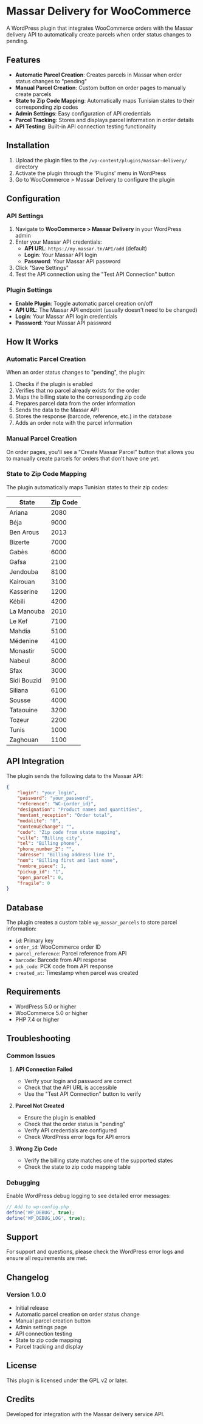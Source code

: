 # Massar Delivery for WooCommerce

A WordPress plugin that integrates WooCommerce orders with the Massar delivery API to automatically create parcels when order status changes to pending.

## Features

- **Automatic Parcel Creation**: Creates parcels in Massar when order status changes to "pending"
- **Manual Parcel Creation**: Custom button on order pages to manually create parcels
- **State to Zip Code Mapping**: Automatically maps Tunisian states to their corresponding zip codes
- **Admin Settings**: Easy configuration of API credentials
- **Parcel Tracking**: Stores and displays parcel information in order details
- **API Testing**: Built-in API connection testing functionality

## Installation

1. Upload the plugin files to the `/wp-content/plugins/massar-delivery/` directory
2. Activate the plugin through the 'Plugins' menu in WordPress
3. Go to WooCommerce > Massar Delivery to configure the plugin

## Configuration

### API Settings

1. Navigate to **WooCommerce > Massar Delivery** in your WordPress admin
2. Enter your Massar API credentials:
   - **API URL**: `https://my.massar.tn/API/add` (default)
   - **Login**: Your Massar API login
   - **Password**: Your Massar API password
3. Click "Save Settings"
4. Test the API connection using the "Test API Connection" button

### Plugin Settings

- **Enable Plugin**: Toggle automatic parcel creation on/off
- **API URL**: The Massar API endpoint (usually doesn't need to be changed)
- **Login**: Your Massar API login credentials
- **Password**: Your Massar API password

## How It Works

### Automatic Parcel Creation

When an order status changes to "pending", the plugin:

1. Checks if the plugin is enabled
2. Verifies that no parcel already exists for the order
3. Maps the billing state to the corresponding zip code
4. Prepares parcel data from the order information
5. Sends the data to the Massar API
6. Stores the response (barcode, reference, etc.) in the database
7. Adds an order note with the parcel information

### Manual Parcel Creation

On order pages, you'll see a "Create Massar Parcel" button that allows you to manually create parcels for orders that don't have one yet.

### State to Zip Code Mapping

The plugin automatically maps Tunisian states to their zip codes:

| State | Zip Code |
|-------|----------|
| Ariana | 2080 |
| Béja | 9000 |
| Ben Arous | 2013 |
| Bizerte | 7000 |
| Gabès | 6000 |
| Gafsa | 2100 |
| Jendouba | 8100 |
| Kairouan | 3100 |
| Kasserine | 1200 |
| Kébili | 4200 |
| La Manouba | 2010 |
| Le Kef | 7100 |
| Mahdia | 5100 |
| Médenine | 4100 |
| Monastir | 5000 |
| Nabeul | 8000 |
| Sfax | 3000 |
| Sidi Bouzid | 9100 |
| Siliana | 6100 |
| Sousse | 4000 |
| Tataouine | 3200 |
| Tozeur | 2200 |
| Tunis | 1000 |
| Zaghouan | 1100 |

## API Integration

The plugin sends the following data to the Massar API:

```json
{
    "login": "your_login",
    "password": "your_password",
    "reference": "WC-{order_id}",
    "designation": "Product names and quantities",
    "montant_reception": "Order total",
    "modalite": "0",
    "contenuEchange": "",
    "code": "Zip code from state mapping",
    "ville": "Billing city",
    "tel": "Billing phone",
    "phone_number_2": "",
    "adresse": "Billing address line 1",
    "nom": "Billing first and last name",
    "nombre_piece": 1,
    "pickup_id": "1",
    "open_parcel": 0,
    "fragile": 0
}
```

## Database

The plugin creates a custom table `wp_massar_parcels` to store parcel information:

- `id`: Primary key
- `order_id`: WooCommerce order ID
- `parcel_reference`: Parcel reference from API
- `barcode`: Barcode from API response
- `pck_code`: PCK code from API response
- `created_at`: Timestamp when parcel was created

## Requirements

- WordPress 5.0 or higher
- WooCommerce 5.0 or higher
- PHP 7.4 or higher

## Troubleshooting

### Common Issues

1. **API Connection Failed**
   - Verify your login and password are correct
   - Check that the API URL is accessible
   - Use the "Test API Connection" button to verify

2. **Parcel Not Created**
   - Ensure the plugin is enabled
   - Check that the order status is "pending"
   - Verify API credentials are configured
   - Check WordPress error logs for API errors

3. **Wrong Zip Code**
   - Verify the billing state matches one of the supported states
   - Check the state to zip code mapping table

### Debugging

Enable WordPress debug logging to see detailed error messages:

```php
// Add to wp-config.php
define('WP_DEBUG', true);
define('WP_DEBUG_LOG', true);
```

## Support

For support and questions, please check the WordPress error logs and ensure all requirements are met.

## Changelog

### Version 1.0.0
- Initial release
- Automatic parcel creation on order status change
- Manual parcel creation button
- Admin settings page
- API connection testing
- State to zip code mapping
- Parcel tracking and display

## License

This plugin is licensed under the GPL v2 or later.

## Credits

Developed for integration with the Massar delivery service API. 